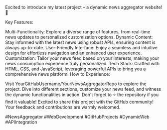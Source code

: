 Excited to introduce my latest project – a dynamic news aggregator website! 🚀


Key Features:

Multi-Functionality: Explore a diverse range of features, from real-time news updates to personalized customization options.
Dynamic Content: Stay informed with the latest news using robust APIs, ensuring content is always up-to-date.
User-Friendly Interface: Enjoy a seamless and intuitive design for effortless navigation and an enhanced user experience.
Customization: Tailor your news feed based on your interests, making your news consumption experience truly personalized.
Tech Stack: Crafted with HTML, CSS, and JavaScript, leveraging powerful APIs to bring you a comprehensive news platform.
How to Experience:

Visit YourGitHubUsername/YourNewsAggregatorRepo to explore the project.
Dive into different sections, customize your news feed, and witness the dynamic functionalities in action.
Don't forget to ⭐️ the repository if you find it valuable!
Excited to share this project with the GitHub community! Your feedback and contributions are warmly welcomed.

#NewsAggregator #WebDevelopment #GitHubProjects #DynamicWeb #APIIntegration

